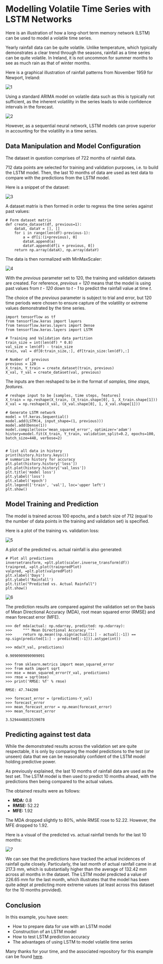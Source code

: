 # Modelling Volatile Time Series with LSTM Networks

Here is an illustration of how a long-short term memory network (LSTM) can be used to model a volatile time series.

Yearly rainfall data can be quite volatile. Unlike temperature, which typically demonstrates a clear trend through the seasons, rainfall as a time series can be quite volatile. In Ireland, it is not uncommon for summer months to see as much rain as that of winter months.

Here is a graphical illustration of rainfall patterns from November 1959 for Newport, Ireland:

![1](1.png)

Using a standard ARIMA model on volatile data such as this is typically not sufficient, as the inherent volatility in the series leads to wide confidence intervals in the forecast.

![2](2.png)

However, as a sequential neural network, LSTM models can prove superior in accounting for the volatility in a time series.

## Data Manipulation and Model Configuration

The dataset in question comprises of 722 months of rainfall data.

712 data points are selected for training and validation purposes, i.e. to build the LSTM model. Then, the last 10 months of data are used as test data to compare with the predictions from the LSTM model.

Here is a snippet of the dataset:

![3](3.png)

A dataset matrix is then formed in order to regress the time series against past values:

```
# Form dataset matrix
def create_dataset(df, previous=1):
    dataX, dataY = [], []
    for i in range(len(df)-previous-1):
        a = df[i:(i+previous), 0]
        dataX.append(a)
        dataY.append(df[i + previous, 0])
    return np.array(dataX), np.array(dataY)
```

The data is then normalized with MinMaxScaler:

![4](4.png)

With the *previous* parameter set to 120, the training and validation datasets are created. For reference, *previous = 120* means that the model is using past values from *t - 120* down to *t - 1* to predict the rainfall value at time *t*.

The choice of the *previous* parameter is subject to trial and error, but 120 time periods were chosen to ensure capture of the volatility or extreme values demonstrated by the time series.

```
import tensorflow as tf
from tensorflow.keras import layers
from tensorflow.keras.layers import Dense
from tensorflow.keras.layers import LSTM

# Training and Validation data partition
train_size = int(len(df) * 0.8)
val_size = len(df) - train_size
train, val = df[0:train_size,:], df[train_size:len(df),:]

# Number of previous
previous = 120
X_train, Y_train = create_dataset(train, previous)
X_val, Y_val = create_dataset(val, previous)
```

The inputs are then reshaped to be in the format of *samples, time steps, features*.

```
# reshape input to be [samples, time steps, features]
X_train = np.reshape(X_train, (X_train.shape[0], 1, X_train.shape[1]))
X_val = np.reshape(X_val, (X_val.shape[0], 1, X_val.shape[1]))

# Generate LSTM network
model = tf.keras.Sequential()
model.add(LSTM(4, input_shape=(1, previous)))
model.add(Dense(1))
model.compile(loss='mean_squared_error', optimizer='adam')
history=model.fit(X_train, Y_train, validation_split=0.2, epochs=100, batch_size=448, verbose=2)


# list all data in history
print(history.history.keys())
# summarize history for accuracy
plt.plot(history.history['loss'])
plt.plot(history.history['val_loss'])
plt.title('model loss')
plt.ylabel('loss')
plt.xlabel('epoch')
plt.legend(['train', 'val'], loc='upper left')
plt.show()
```

## Model Training and Prediction

The model is trained across 100 epochs, and a batch size of 712 (equal to the number of data points in the training and validation set) is specified.

Here is a plot of the training vs. validation loss:

![5](5.png)

A plot of the predicted vs. actual rainfall is also generated:

```
# Plot all predictions
inversetransform, =plt.plot(scaler.inverse_transform(df))
trainpred, =plt.plot(trainpredPlot)
valpred, =plt.plot(valpredPlot)
plt.xlabel('Days')
plt.ylabel('Rainfall')
plt.title("Predicted vs. Actual Rainfall")
plt.show()
```

![6](6.png)

The prediction results are compared against the validation set on the basis of Mean Directional Accuracy (MDA), root mean squared error (RMSE) and mean forecast error (MFE).

```
>>> def mda(actual: np.ndarray, predicted: np.ndarray):
>>>     """ Mean Directional Accuracy """
>>>     return np.mean((np.sign(actual[1:] - actual[:-1]) == np.sign(predicted[1:] - predicted[:-1])).astype(int))
    
>>> mda(Y_val, predictions)

0.9090909090909091

>>> from sklearn.metrics import mean_squared_error
>>> from math import sqrt
>>> mse = mean_squared_error(Y_val, predictions)
>>> rmse = sqrt(mse)
>>> print('RMSE: %f' % rmse)

RMSE: 47.744200

>>> forecast_error = (predictions-Y_val)
>>> forecast_error
>>> mean_forecast_error = np.mean(forecast_error)
>>> mean_forecast_error

3.5294448852539078
```

## Predicting against test data

While the demonstrated results across the validation set are quite respectable, it is only by comparing the model predictions to the test (or unseen) data that we can be reasonably confident of the LSTM model holding predictive power.

As previously explained, the last 10 months of rainfall data are used as the test set. The LSTM model is then used to predict 10 months ahead, with the predictions then being compared to the actual values.

The obtained results were as follows:

- **MDA:** 0.8
- **RMSE:** 52.22
- **MFE:** 1.92

The MDA dropped slightly to 80%, while RMSE rose to 52.22. However, the MFE dropped to 1.92.

Here is a visual of the predicted vs. actual rainfall trends for the last 10 months:

![7](7.png)

We can see that the predictions have tracked the actual incidences of rainfall quite closely. Particularly, the last month of actual rainfall came in at 217.3 mm, which is substantially higher than the average of 132.42 mm across all months in the dataset. The LSTM model predicted a value of 226.65 mm for the last month, which illustrates that the model has been quite adept at predicting more extreme values (at least across this dataset for the 10 months provided).

## Conclusion

In this example, you have seen:

- How to prepare data for use with an LSTM model
- Construction of an LSTM model
- How to test LSTM prediction accuracy
- The advantages of using LSTM to model volatile time series

Many thanks for your time, and the associated repository for this example can be found [here](https://github.com/MGCodesandStats/lstm-rainfall).
